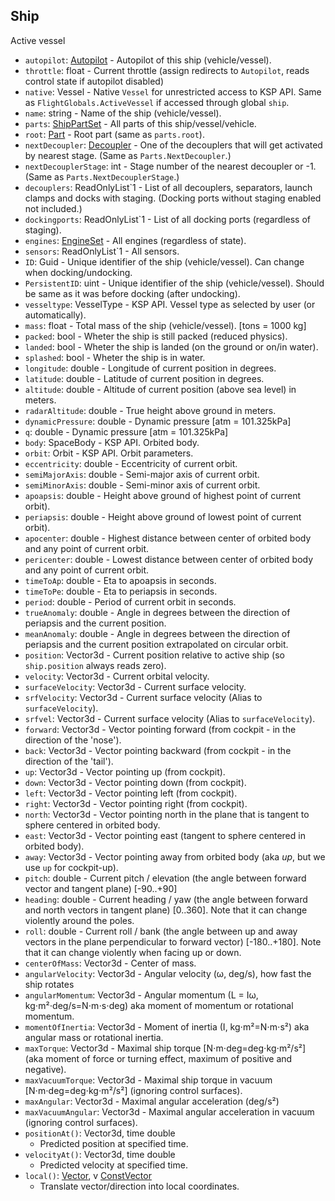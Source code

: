 ## Ship

Active vessel

- `autopilot`: [Autopilot](Autopilot.md) - Autopilot of this ship (vehicle/vessel).
- `throttle`: float - Current throttle (assign redirects to `Autopilot`, reads control state if autopilot disabled)
- `native`: Vessel - Native `Vessel` for unrestricted access to KSP API. Same as `FlightGlobals.ActiveVessel` if accessed through global `ship`.
- `name`: string - Name of the ship (vehicle/vessel).
- `parts`: [ShipPartSet](../Parts/ShipPartSet.md) - All parts of this ship/vessel/vehicle.
- `root`: [Part](../Parts/PartBase.md) - Root part (same as `parts.root`).
- `nextDecoupler`: [Decoupler](../Parts/Decoupler.md) - One of the decouplers that will get activated by nearest stage. (Same as `Parts.NextDecoupler`.)
- `nextDecouplerStage`: int - Stage number of the nearest decoupler or -1. (Same as `Parts.NextDecouplerStage`.)
- `decouplers`: ReadOnlyList`1 - List of all decouplers, separators, launch clamps and docks with staging. (Docking ports without staging enabled not included.)
- `dockingports`: ReadOnlyList`1 - List of all docking ports (regardless of staging).
- `engines`: [EngineSet](../Parts/EngineSet.md) - All engines (regardless of state).
- `sensors`: ReadOnlyList`1 - All sensors.
- `ID`: Guid - Unique identifier of the ship (vehicle/vessel). Can change when docking/undocking.
- `PersistentID`: uint - Unique identifier of the ship (vehicle/vessel). Should be same as it was before docking (after undocking).
- `vesseltype`: VesselType - KSP API. Vessel type as selected by user (or automatically).
- `mass`: float - Total mass of the ship (vehicle/vessel). [tons = 1000 kg]
- `packed`: bool - Wheter the ship is still packed (reduced physics).
- `landed`: bool - Wheter the ship is landed (on the ground or on/in water).
- `splashed`: bool - Wheter the ship is in water.
- `longitude`: double - Longitude of current position in degrees.
- `latitude`: double - Latitude of current position in degrees.
- `altitude`: double - Altitude of current position (above sea level) in meters.
- `radarAltitude`: double - True height above ground in meters.
- `dynamicPressure`: double - Dynamic pressure [atm = 101.325kPa]
- `q`: double - Dynamic pressure [atm = 101.325kPa]
- `body`: SpaceBody - KSP API. Orbited body.
- `orbit`: Orbit - KSP API. Orbit parameters.
- `eccentricity`: double - Eccentricity of current orbit.
- `semiMajorAxis`: double - Semi-major axis of current orbit.
- `semiMinorAxis`: double - Semi-minor axis of current orbit.
- `apoapsis`: double - Height above ground of highest point of current orbit).
- `periapsis`: double - Height above ground of lowest point of current orbit).
- `apocenter`: double - Highest distance between center of orbited body and any point of current orbit.
- `pericenter`: double - Lowest distance between center of orbited body and any point of current orbit.
- `timeToAp`: double - Eta to apoapsis in seconds.
- `timeToPe`: double - Eta to periapsis in seconds.
- `period`: double - Period of current orbit in seconds.
- `trueAnomaly`: double - Angle in degrees between the direction of periapsis and the current position.
- `meanAnomaly`: double - Angle in degrees between the direction of periapsis and the current position extrapolated on circular orbit.
- `position`: Vector3d - Current position relative to active ship (so `ship.position` always reads zero).
- `velocity`: Vector3d - Current orbital velocity.
- `surfaceVelocity`: Vector3d - Current surface velocity.
- `srfVelocity`: Vector3d - Current surface velocity (Alias to `surfaceVelocity`).
- `srfvel`: Vector3d - Current surface velocity (Alias to `surfaceVelocity`).
- `forward`: Vector3d - Vector pointing forward (from cockpit - in the direction of the 'nose').
- `back`: Vector3d - Vector pointing backward (from cockpit - in the direction of the 'tail').
- `up`: Vector3d - Vector pointing up (from cockpit).
- `down`: Vector3d - Vector pointing down (from cockpit).
- `left`: Vector3d - Vector pointing left (from cockpit).
- `right`: Vector3d - Vector pointing right (from cockpit).
- `north`: Vector3d - Vector pointing north in the plane that is tangent to sphere centered in orbited body.
- `east`: Vector3d - Vector pointing east (tangent to sphere centered in orbited body).
- `away`: Vector3d - Vector pointing away from orbited body (aka *up*, but we use `up` for cockpit-up).
- `pitch`: double - Current pitch / elevation (the angle between forward vector and tangent plane) [-90..+90]
- `heading`: double - Current heading / yaw (the angle between forward and north vectors in tangent plane) [0..360]. Note that it can change violently around the poles.
- `roll`: double - Current roll / bank (the angle between up and away vectors in the plane perpendicular to forward vector) [-180..+180]. 
Note that it can change violently when facing up or down.
- `centerOfMass`: Vector3d - Center of mass.
- `angularVelocity`: Vector3d - Angular velocity (ω, deg/s), how fast the ship rotates
- `angularMomentum`: Vector3d - Angular momentum (L = Iω, kg⋅m²⋅deg/s=N⋅m⋅s⋅deg) aka moment of momentum or rotational momentum.
- `momentOfInertia`: Vector3d - Moment of inertia (I, kg⋅m²=N⋅m⋅s²) aka angular mass or rotational inertia.
- `maxTorque`: Vector3d - Maximal ship torque [N⋅m⋅deg=deg⋅kg⋅m²/s²] (aka moment of force or turning effect, maximum of positive and negative).
- `maxVacuumTorque`: Vector3d - Maximal ship torque in vacuum [N⋅m⋅deg=deg⋅kg⋅m²/s²] (ignoring control surfaces).
- `maxAngular`: Vector3d - Maximal angular acceleration (deg/s²)
- `maxVacuumAngular`: Vector3d - Maximal angular acceleration in vacuum (ignoring control surfaces).
- `positionAt()`: Vector3d, time double
  - Predicted position at specified time.
- `velocityAt()`: Vector3d, time double
  - Predicted velocity at specified time.
- `local()`: [Vector](Vector.md), v [ConstVector](ConstVector.md)
  - Translate vector/direction into local coordinates.
